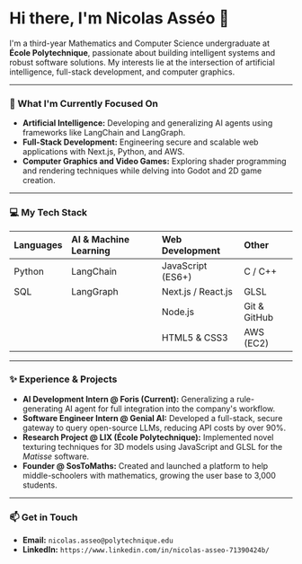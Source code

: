 # Hi there, I'm Nicolas Asséo 👋

I'm a third-year Mathematics and Computer Science undergraduate at **École Polytechnique**, passionate about building intelligent systems and robust software solutions. My interests lie at the intersection of artificial intelligence, full-stack development, and computer graphics.

---

### 🚀 What I'm Currently Focused On

* **Artificial Intelligence:** Developing and generalizing AI agents using frameworks like LangChain and LangGraph.
* **Full-Stack Development:** Engineering secure and scalable web applications with Next.js, Python, and AWS.
* **Computer Graphics and Video Games:** Exploring shader programming and rendering techniques while delving into Godot and 2D game creation.

---

### 💻 My Tech Stack

| **Languages** | **AI & Machine Learning** | **Web Development** | **Other** |
| :--- | :--- | :--- | :--- |
| Python | LangChain | JavaScript (ES6+) | C / C++ |
| SQL | LangGraph | Next.js / React.js | GLSL |
| | | Node.js | Git & GitHub |
| | | HTML5 & CSS3 | AWS (EC2) |

---

### ✨ Experience & Projects

* **AI Development Intern @ Foris (Current):** Generalizing a rule-generating AI agent for full integration into the company's workflow.
* **Software Engineer Intern @ Genial AI:** Developed a full-stack, secure gateway to query open-source LLMs, reducing API costs by over 90%.
* **Research Project @ LIX (École Polytechnique):** Implemented novel texturing techniques for 3D models using JavaScript and GLSL for the *Matisse* software.
* **Founder @ SosToMaths:** Created and launched a platform to help middle-schoolers with mathematics, growing the user base to 3,000 students.

---

### 📫 Get in Touch

* **Email:** `nicolas.asseo@polytechnique.edu`
* **LinkedIn:** `https://www.linkedin.com/in/nicolas-asseo-71390424b/`

